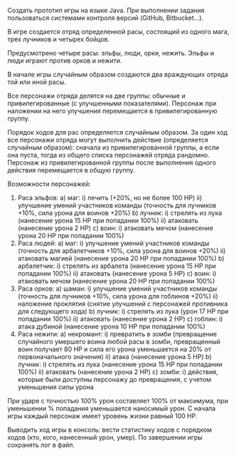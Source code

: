 Создать прототип игры на языке Java. При выполнении задания пользоваться системами контроля версий (GitHub, Bitbucket…).

В игре создается отряд определенной расы, состоящий из одного мага, трех лучников и четырех бойцов.

Предусмотрено четыре расы: эльфы, люди, орки, нежить. Эльфы и люди играют против орков и нежити.

В начале игры случайным образом создаются два враждующих отряда той или иной расы. 

Все персонажи отряда делятся на две группы: обычные и привилегированные (с улучшенными показателями). Персонаж при наложении на него улучшения перемещается в привилегированную группу.

Порядок ходов для рас определяется случайным образом. За один ход все персонажи отряда могут выполнить действие (определяется случайным образом): сначала из привилегированной группы, а если она пуста, тогда из общего списка персонажей отряда рандомно. Персонаж из привилегированной группы после выполнения одного действия перемещается в общую группу.

Возможности персонажей:
1)	Раса эльфов:
a)	маг: 
i)	лечить (+20%, но не более 100 HP)
ii)	улучшение умений участников команды (точность для лучников +10%, сила урона для воинов +20%)
b)	лучник:
i)	стрелять из лука (нанесение урона 15 HP при попадании 100%)
ii)	атаковать (нанесение урона 2 HP)
c)	воин:
i)	атаковать мечом (нанесение урона 20 HP при попадании 100%)
2)	Раса людей:
a)	маг: 
i)	улучшение умений участников команды (точность для арбалетчиков +10%, сила урона для воинов +20%)
ii)	атаковать магией (нанесение урона 20 HP при попадании 100%)
b)	арбалетчик:
i)	стрелять из арбалета (нанесение урона 15 HP при попадании 100%)
ii)	атаковать (нанесение урона 5 HP)
c)	воин:
i)	атаковать мечом (нанесение урона 20 HP при попадании 100%)
3)	Раса орков:
a)	шаман:
i)	улучшение умений участников команды (точность для лучников +10%, сила урона для гоблинов +20%)
ii)	наложение проклятия (снятие улучшений с персонажей противника для следующего хода)
b)	лучник:
i)	стрелять из лука (урон 17 HP при попадании 100%)
ii)	атаковать (нанесение урона 2 HP)
c)	гоблин:
i)	атака дубиной (нанесение урона 10 HP при попадании 100%)
4)	Раса нежити:
a)	некромант:
i)	превратить в зомби (превращение случайного умершего воина любой расы в зомби, превращенный воин получает 80 HP и сила его урона уменьшается на 20% от первоначального значения)
ii)	атака (нанесение урона 5 HP)
b)	лучник:
i)	стрелять из лука (нанесение урона 15 HP при попадании 100%)
ii)	атаковать (нанесение урона 2 HP)
c)	зомби:
i)	действия, которые были доступны персонажу до превращения, с учетом уменьшения силы урона

При ударе с точностью 100% урон составляет 100% от максимума, при уменьшении % попадания уменьшается наносимый урон.
С начала игры каждый персонаж имеет уровень жизни равный 100 HP.

Выводить ход игры в консоль: вести статистику ходов с порядком ходов (кто, кого, нанесенный урон, умер). По завершении игры сохранять лог в файл.
